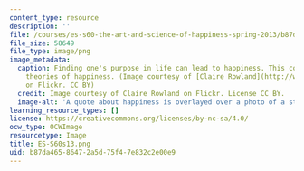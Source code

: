 ```yaml
---
content_type: resource
description: ''
file: /courses/es-s60-the-art-and-science-of-happiness-spring-2013/b87da46586472a5d75f47e832c2e00e9_ES-S60s13.png
file_size: 58649
file_type: image/png
image_metadata:
  caption: Finding one's purpose in life can lead to happiness. This course explores
    theories of happiness. (Image courtesy of [Claire Rowland](http://www.flickr.com/photos/clurr/5833335397)
    on Flickr. CC BY)
  credit: Image courtesy of Claire Rowland on Flickr. License CC BY.
  image-alt: 'A quote about happiness is overlayed over a photo of a stream. '
learning_resource_types: []
license: https://creativecommons.org/licenses/by-nc-sa/4.0/
ocw_type: OCWImage
resourcetype: Image
title: ES-S60s13.png
uid: b87da465-8647-2a5d-75f4-7e832c2e00e9
---
```

